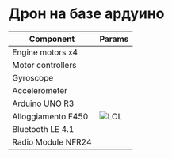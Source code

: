 # Дрон на базе ардуино

Component          | Params
-------------------|----------------------
Engine motors x4   | 
Motor controllers  | 
Gyroscope          |
Accelerometer      |
Arduino UNO R3     |
Alloggiamento F450 | ![LOL](https://sun9-51.userapi.com/c851028/v851028041/74287/d8-gAv0Sal8.jpg)
Bluetooth LE 4.1   |
Radio Module NFR24 |

